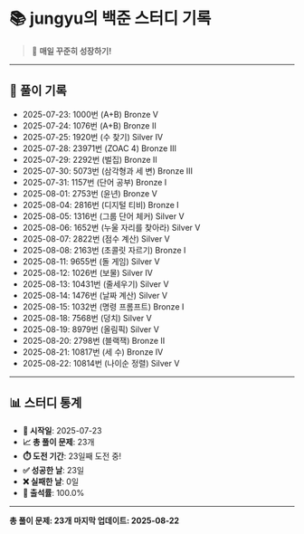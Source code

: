 # 📚 jungyu의 백준 스터디 기록

> 🎯 **매일 꾸준히 성장하기!**

---

## 📅 풀이 기록

- 2025-07-23: 1000번 (A+B) Bronze V
- 2025-07-24: 1076번 (A+B) Bronze II
- 2025-07-25: 1920번 (수 찾기) Silver IV
- 2025-07-28: 23971번 (ZOAC 4) Bronze III
- 2025-07-29: 2292번 (벌집) Bronze II
- 2025-07-30: 5073번 (삼각형과 세 변) Bronze III
- 2025-07-31: 1157번 (단어 공부) Bronze I
- 2025-08-01: 2753번 (윤년) Bronze V
- 2025-08-04: 2816번 (디지털 티비) Bronze I
- 2025-08-05: 1316번 (그룹 단어 체커) Silver V
- 2025-08-06: 1652번 (누울 자리를 찾아라) Silver V
- 2025-08-07: 2822번 (점수 계산) Silver V
- 2025-08-08: 2163번 (초콜릿 자르기) Bronze I
- 2025-08-11: 9655번 (돌 게임) Silver V
- 2025-08-12: 1026번 (보물) Silver IV
- 2025-08-13: 10431번 (줄세우기) Silver V
- 2025-08-14: 1476번 (날짜 계산) Silver V
- 2025-08-15: 1032번 (명령 프롬프트) Bronze I
- 2025-08-18: 7568번 (덩치) Silver V
- 2025-08-19: 8979번 (올림픽) Silver V
- 2025-08-20: 2798번 (블랙잭) Bronze II
- 2025-08-21: 10817번 (세 수) Bronze IV
- 2025-08-22: 10814번 (나이순 정렬) Silver V

---

## 📊 스터디 통계

- **📅 시작일**: 2025-07-23
- **📈 총 풀이 문제**: 23개
- **⏱️ 도전 기간**: 23일째 도전 중!
- **✅ 성공한 날**: 23일
- **❌ 실패한 날**: 0일
- **🎯 출석률**: 100.0%

---

**총 풀이 문제: 23개**
**마지막 업데이트: 2025-08-22**
